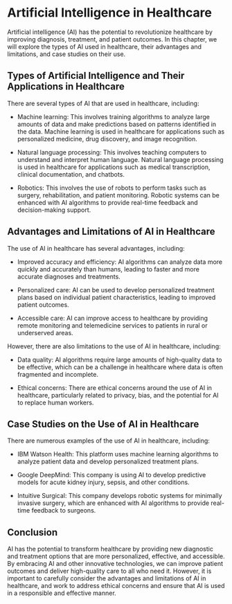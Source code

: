 Artificial Intelligence in Healthcare
=====================================

Artificial intelligence (AI) has the potential to revolutionize healthcare by improving diagnosis, treatment, and patient outcomes. In this chapter, we will explore the types of AI used in healthcare, their advantages and limitations, and case studies on their use.

Types of Artificial Intelligence and Their Applications in Healthcare
---------------------------------------------------------------------

There are several types of AI that are used in healthcare, including:

* Machine learning: This involves training algorithms to analyze large amounts of data and make predictions based on patterns identified in the data. Machine learning is used in healthcare for applications such as personalized medicine, drug discovery, and image recognition.

* Natural language processing: This involves teaching computers to understand and interpret human language. Natural language processing is used in healthcare for applications such as medical transcription, clinical documentation, and chatbots.

* Robotics: This involves the use of robots to perform tasks such as surgery, rehabilitation, and patient monitoring. Robotic systems can be enhanced with AI algorithms to provide real-time feedback and decision-making support.

Advantages and Limitations of AI in Healthcare
----------------------------------------------

The use of AI in healthcare has several advantages, including:

* Improved accuracy and efficiency: AI algorithms can analyze data more quickly and accurately than humans, leading to faster and more accurate diagnoses and treatments.

* Personalized care: AI can be used to develop personalized treatment plans based on individual patient characteristics, leading to improved patient outcomes.

* Accessible care: AI can improve access to healthcare by providing remote monitoring and telemedicine services to patients in rural or underserved areas.

However, there are also limitations to the use of AI in healthcare, including:

* Data quality: AI algorithms require large amounts of high-quality data to be effective, which can be a challenge in healthcare where data is often fragmented and incomplete.

* Ethical concerns: There are ethical concerns around the use of AI in healthcare, particularly related to privacy, bias, and the potential for AI to replace human workers.

Case Studies on the Use of AI in Healthcare
-------------------------------------------

There are numerous examples of the use of AI in healthcare, including:

* IBM Watson Health: This platform uses machine learning algorithms to analyze patient data and develop personalized treatment plans.

* Google DeepMind: This company is using AI to develop predictive models for acute kidney injury, sepsis, and other conditions.

* Intuitive Surgical: This company develops robotic systems for minimally invasive surgery, which are enhanced with AI algorithms to provide real-time feedback to surgeons.

Conclusion
----------

AI has the potential to transform healthcare by providing new diagnostic and treatment options that are more personalized, effective, and accessible. By embracing AI and other innovative technologies, we can improve patient outcomes and deliver high-quality care to all who need it. However, it is important to carefully consider the advantages and limitations of AI in healthcare, and work to address ethical concerns and ensure that AI is used in a responsible and effective manner.
